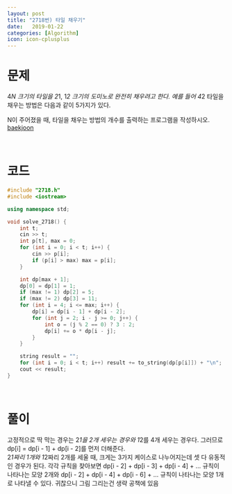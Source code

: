 ```yaml
---
layout: post
title: "2718번) 타일 채우기"
date:   2019-01-22
categories: [Algorithm]
icon: icon-cplusplus
---
```


# 문제
4*N 크기의 타일을 2*1, 1*2 크기의 도미노로 완전히 채우려고 한다. 예를 들어 4*2 타일을 채우는 방법은 다음과 같이 5가지가 있다.

N이 주어졌을 때, 타일을 채우는 방법의 개수를 출력하는 프로그램을 작성하시오. [baekjoon](https://www.acmicpc.net/problem/2718)

<br>

# 코드
```c++
#include "2718.h"
#include <iostream>

using namespace std;

void solve_2718() {
    int t;
    cin >> t;
    int p[t], max = 0;
    for (int i = 0; i < t; i++) {
        cin >> p[i];
        if (p[i] > max) max = p[i];
    }

    int dp[max + 1];
    dp[0] = dp[1] = 1;
    if (max != 1) dp[2] = 5;
    if (max != 2) dp[3] = 11;
    for (int i = 4; i <= max; i++) {
        dp[i] = dp[i - 1] + dp[i - 2];
        for (int j = 2; i - j >= 0; j++) {
            int o = (j % 2 == 0) ? 3 : 2;
            dp[i] += o * dp[i - j];
        }
    }

    string result = "";
    for (int i = 0; i < t; i++) result += to_string(dp[p[i]]) + "\n";
    cout << result;
}
```

<br>

# 풀이
고정적으로 딱 막는 경우는 2*1을 2개 세우는 경우와 1*2를 4개 세우는 경우다. 그러므로 dp[i] = dp[i - 1] + dp[i - 2]를 먼저 더해준다.  
2*1짜리 1개와 1*2짜리 2개를 세울 때, 크게는 3가지 케이스로 나누어지는데 셋 다 유동적인 경우가 된다. 각각 규칙을 찾아보면 dp[i - 2] + dp[i - 3] + dp[i - 4] + ... 규칙이 나타나는 모양 2개와 dp[i - 2] + dp[i - 4] + dp[i - 6] + ... 규칙이 나타나는 모양 1개로 나타낼 수 있다. 귀찮으니 그림 그리는건 생략 공책에 있음
